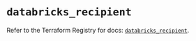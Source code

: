 # `databricks_recipient`

Refer to the Terraform Registry for docs: [`databricks_recipient`](https://registry.terraform.io/providers/databricks/databricks/1.66.0/docs/resources/recipient).
